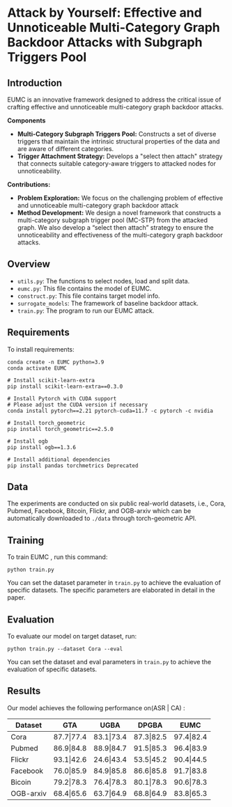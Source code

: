 
# Attack by Yourself: Effective and Unnoticeable Multi-Category Graph Backdoor Attacks with Subgraph Triggers Pool


## Introduction

EUMC is an innovative framework designed to address the critical issue of crafting effective and unnoticeable multi-category graph backdoor attacks. 
 

**Components**
- **Multi-Category Subgraph Triggers Pool:** Constructs a set of diverse triggers that maintain the intrinsic structural properties of the data and are aware of different categories.
- **Trigger Attachment Strategy:** Develops a "select then attach" strategy that connects suitable category-aware triggers to attacked nodes for unnoticeability.


**Contributions:**
-  **Problem Exploration:** We focus on the challenging problem of effective and unnoticeable multi-category graph backdoor attack
-  **Method Development:** We design a novel framework that constructs a multi-category subgraph trigger pool (MC-STP) from the attacked graph. We also develop a “select then attach” strategy to ensure the unnoticeability and effectiveness of the multi-category graph backdoor attacks.

## Overview

*  `utils.py`: The functions to select nodes, load and split data.
*  `eumc.py`: This file contains the model of EUMC.
*  `construct.py`: This file contains target model info.
*  `surrogate_models`: The framework of baseline backdoor attack.
*  `train.py`: The program to run our EUMC attack.


## Requirements

To install requirements:

```setup
conda create -n EUMC python=3.9
conda activate EUMC

# Install scikit-learn-extra
pip install scikit-learn-extra==0.3.0

# Install Pytorch with CUDA support
# Please adjust the CUDA version if necessary
conda install pytorch==2.21 pytorch-cuda=11.7 -c pytorch -c nvidia

# Install torch_geometric
pip install torch_geometric==2.5.0

# Install ogb
pip install ogb==1.3.6

# Install additional dependencies
pip install pandas torchmetrics Deprecated
```
## Data
The experiments are conducted on six public real-world datasets, i.e., Cora, Pubmed, Facebook, Bitcoin, Flickr, and OGB-arxiv which can be automatically downloaded to `./data` through torch-geometric API.

## Training

To train EUMC , run this command:

```train
python train.py
```

You can set the dataset parameter in  `train.py` to achieve the evaluation of specific datasets. The specific parameters are elaborated in detail in the paper.

## Evaluation

To evaluate our model on target dataset, run:

```eval
python train.py --dataset Cora --eval
```
You can set the dataset and eval parameters in `train.py` to achieve the evaluation of specific datasets.

## Results

Our model achieves the following performance on(ASR | CA) :

|Dataset   | GTA | UGBA | DPGBA |EUMC|
| -------- |------- | --- | ---- |------ |
|     Cora     | 87.7\|77.4 | 83.1\|73.4 | 87.3\|82.5 | 97.4\|82.4 |
|    Pubmed    | 86.9\|84.8 | 88.9\|84.7 | 91.5\|85.3 | 96.4\|83.9 |
|     Flickr   | 93.1\|42.6 | 24.6\|43.4 | 53.5\|45.2 | 90.4\|44.5 |
|     Facebook | 76.0\|85.9 | 84.9\|85.8 | 86.6\|85.8 | 91.7\|83.8 |
|     Bicoin   | 79.2\|78.3 | 76.4\|78.3 | 80.1\|78.3 | 90.6\|78.3 |
|    OGB-arxiv | 68.4\|65.6 | 63.7\|64.9 | 68.8\|64.9 | 83.8\|65.3 |











